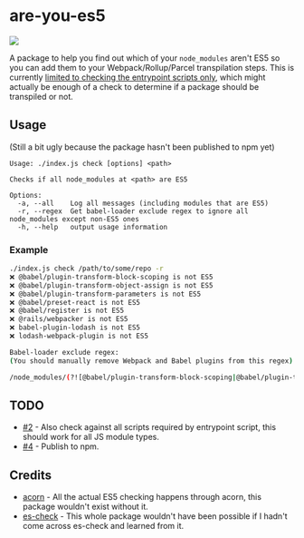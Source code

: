 # are-you-es5
![](https://img.shields.io/npm/v/are-you-es5.svg?style=popout)

A package to help you find out which of your `node_modules` aren't ES5 so you can add them to your Webpack/Rollup/Parcel  transpilation steps. This is currently [limited to checking the entrypoint scripts only](https://github.com/obahareth/are-you-es5/issues/2), which might actually be enough of a check to determine if a package should be transpiled or not.

## Usage

(Still a bit ugly because the package hasn't been published to npm yet)

```
Usage: ./index.js check [options] <path>

Checks if all node_modules at <path> are ES5

Options:
  -a, --all    Log all messages (including modules that are ES5)
  -r, --regex  Get babel-loader exclude regex to ignore all node_modules except non-ES5 ones
  -h, --help   output usage information

```

### Example

```bash
./index.js check /path/to/some/repo -r
❌ @babel/plugin-transform-block-scoping is not ES5
❌ @babel/plugin-transform-object-assign is not ES5
❌ @babel/plugin-transform-parameters is not ES5
❌ @babel/preset-react is not ES5
❌ @babel/register is not ES5
❌ @rails/webpacker is not ES5
❌ babel-plugin-lodash is not ES5
❌ lodash-webpack-plugin is not ES5

Babel-loader exclude regex:
(You should manually remove Webpack and Babel plugins from this regex)

/node_modules/(?![@babel/plugin-transform-block-scoping|@babel/plugin-transform-object-assign|@babel/plugin-transform-parameters|@babel/preset-react|@babel/register|@rails/webpacker|babel-plugin-lodash|lodash-webpack-plugin])/
```

## TODO

* [#2](https://github.com/obahareth/are-you-es5/issues/2) - Also check against all scripts required by entrypoint script, this should work for all JS module types.
* [#4](https://github.com/obahareth/are-you-es5/issues/4) - Publish to npm.

## Credits

- [acorn](https://github.com/acornjs/acorn) - All the actual ES5 checking happens through acorn, this package wouldn't exist without it.
- [es-check](https://github.com/dollarshaveclub/es-check) - This whole package wouldn't have been possible if I hadn't come across es-check and learned from it.

